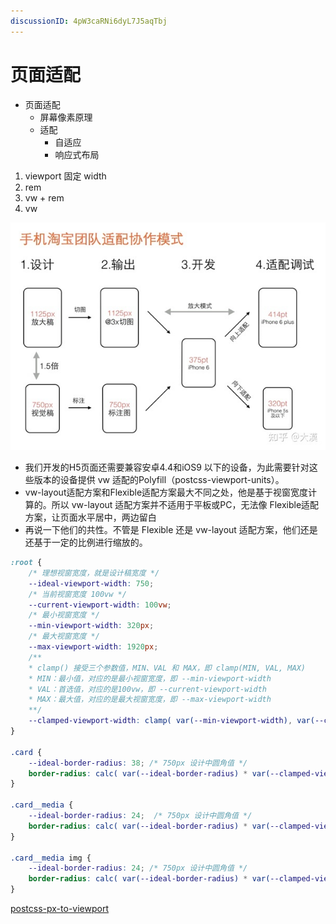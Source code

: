 ```yaml
---
discussionID: 4pW3caRNi6dyL7J5aqTbj
---
```

# 页面适配

- 页面适配
  - 屏幕像素原理
  - 适配
    - 自适应
    - 响应式布局


1. viewport 固定 width
2. rem
3. vw + rem
4. vw

![图 5](./images/1666030219271.png)  


- 我们开发的H5页面还需要兼容安卓4.4和iOS9 以下的设备，为此需要针对这些版本的设备提供 vw 适配的Polyfill（postcss-viewport-units）。
- vw-layout适配方案和Flexible适配方案最大不同之处，他是基于视窗宽度计算的。所以 vw-layout 适配方案并不适用于平板或PC，无法像 Flexible适配方案，让页面水平居中，两边留白
- 再说一下他们的共性。不管是 Flexible 还是 vw-layout 适配方案，他们还是还基于一定的比例进行缩放的。


```css
:root { 
    /* 理想视窗宽度，就是设计稿宽度 */ 
    --ideal-viewport-width: 750; 
    /* 当前视窗宽度 100vw */ 
    --current-viewport-width: 100vw; 
    /* 最小视窗宽度 */ 
    --min-viewport-width: 320px; 
    /* 最大视窗宽度 */ 
    --max-viewport-width: 1920px; 
    /** 
    * clamp() 接受三个参数值，MIN、VAL 和 MAX，即 clamp(MIN, VAL, MAX) 
    * MIN：最小值，对应的是最小视窗宽度，即 --min-viewport-width 
    * VAL：首选值，对应的是100vw，即 --current-viewport-width 
    * MAX：最大值，对应的是最大视窗宽度，即 --max-viewport-width 
    **/ 
    --clamped-viewport-width: clamp( var(--min-viewport-width), var(--current-viewport-width), var(--max-viewport-width) ) 
} 

.card {  
    --ideal-border-radius: 38; /* 750px 设计中圆角值 */
    border-radius: calc( var(--ideal-border-radius) * var(--clamped-viewport-width) / var(--ideal-viewport-width) ); 
} 

.card__media {
    --ideal-border-radius: 24;  /* 750px 设计中圆角值 */
    border-radius: calc( var(--ideal-border-radius) * var(--clamped-viewport-width) / var(--ideal-viewport-width) ); 
} 

.card__media img { 
    --ideal-border-radius: 24; /* 750px 设计中圆角值 */
    border-radius: calc( var(--ideal-border-radius) * var(--clamped-viewport-width) / var(--ideal-viewport-width) ); 
}
```


[postcss-px-to-viewport](https://github.com/evrone/postcss-px-to-viewport)
